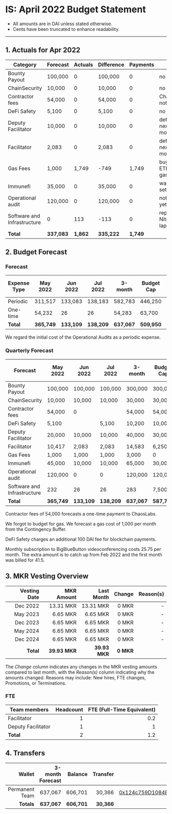 # IS: April 2022 Budget Statement

* All amounts are in DAI unless stated otherwise.
* Cents have been truncated to enhance readability.

---

## 1. Actuals for Apr 2022

|Category                   |Forecast|Actuals|Difference|Payments|Why                   |
|---------------------------|--------|-------|----------|--------|----------------------|
|Bounty Payout              |100,000 |0      |100,000   |0       |no payouts            |
|ChainSecurity              |10,000  |0      |10,000    |0       |no usage              |
|Contractor fees            |54,000  |0      |54,000    |0       |ChaosLabs not ready   |
|DeFi Safety                |5,100   |0      |5,100     |0       |no usage              |
|Deputy Facilitator         |10,000  |0      |10,000    |0       |deferred to next month|
|Facilitator                |2,083   |0      |2,083     |0       |deferred to next month|
|Gas Fees                   |1,000   |1,749  |\-749     |1,749   |buy 0.5 ETH for gas   |
|Immunefi                   |35,000  |0      |35,000    |0       |wallet not set up     |
|Operational audit          |120,000 |0      |120,000   |0       |not started yet       |
|Software and Infrastructure|0       |113    |\-113     |0       |repair NitroPad laptop|
|**Total**                      |**337,083** |**1,862**  |**335,222**   |**1,749**   |                      |

## 2. Budget Forecast

### Forecast

|Expense Type|May 2022|Jun 2022|Jul 2022|3-month|Budget Cap|Budget Cap + Buffer|
|------------|--------|--------|--------|-------|----------|-------------------|
|Periodic    |311,517 |133,083 |138,183 |582,783|446,250   |513,188            |
|One-time    |54,232  |26      |26      |54,283 |63,700    |73,255             |
|**Total**       |**365,749** |**133,109** |**138,209** |**637,067**|**509,950**   |**586,443**            |

We regard the initial cost of the Operational Audits as a periodic expense.

### Quarterly Forecast

|Forecast                   |May 2022|Jun 2022|Jul 2022|3-month|Budget Cap|Budget Cap + Buffer|
|---------------------------|--------|--------|--------|-------|----------|-------------------|
|Bounty Payout              |100,000 |100,000 |100,000 |300,000|300,000   |345,000            |
|ChainSecurity              |10,000  |10,000  |10,000  |30,000 |30,000    |34,500             |
|Contractor fees            |54,000  |0       |        |54,000 |54,000    |62,100             |
|DeFi Safety                |5,100   |        |5,100   |10,200 |10,000    |11,500             |
|Deputy Facilitator         |20,000  |10,000  |10,000  |40,000 |30,000    |34,500             |
|Facilitator                |10,417  |2,083   |2,083   |14,583 |6,250     |7,188              |
|Gas Fees                   |1,000   |1,000   |1,000   |3,000  |0         |0                  |
|Immunefi                   |45,000  |10,000  |10,000  |65,000 |30,000    |34,500             |
|Operational audit          |120,000 |0       |0       |120,000|120,000   |138,000            |
|Software and Infrastructure|232     |26      |26      |283    |7,500     |8,625              |
|**Total**                      |**365,749** |**133,109** |**138,209** |**637,067**|**587,750**   |**675,913**            |

Contractor fees of 54,000 forecasts a one-time payment to ChaosLabs.

We forgot to budget for gas. We forecast a gas cost of 1,000 per month
from the Contingency Buffer.

DeFi Safety charges an additional 100 DAI fee for blockchain payments.

Monthly subscription to BigBlueButton videoconferencing costs 25.75 per month. The extra amount is to catch up from Feb 2022 and the first month was billed for 41.5.

## 3. MKR Vesting Overview

|  Vesting Date  |       MKR Amount | Last Month |        Change |      Reason(s) |
|---------------:|-----------------:|-----------:|--------------:|---------------:|
|  Dec 2022        |      13.31 MKR |  13.31 MKR |   0 MKR |      -  |
|  May 2023        |       6.65 MKR |   6.65 MKR |   0 MKR |      - |
|  Dec 2023        |       6.65 MKR |   6.65 MKR |   0 MKR |      - |
|  May 2024        |       6.65 MKR |   6.65 MKR |   0 MKR |      - |
|  Dec 2024        |       6.65 MKR |   6.65 MKR |   0 MKR |      - |
|  **Total**       | **39.93 MKR**  |**39.93 MKR**| **0 MKR** |           |

The *Change* column indicates any changes in the MKR vesting amounts compared to last month, with the *Reason(s)* column indicating why the amounts changed. Reasons may include: New hires, FTE changes, Promotions, or Terminations.

### FTE

| Team members              |Headcount|FTE (Full-Time Equivalent)|
|---------------------------|--------:|-------------------------:|
| Facilitator               |1        |0.2                       |
| Deputy Facilitator        |1        |1                         |
| **Total**                 |2        |1.2                       |

## 4. Transfers

|  Wallet | 3-month Forecast    | Balance |      Transfer |                Multi-sig Address |
|--------:|---------------------:|-------:|--------------:|---------------------------------:|
| Permanent Team | 637,067     | 606,701      | 30,366 | [0x124c759D1084E67B19a206ab85c4527Fab26c342](https://gnosis-safe.io/app/#/safes/0x124c759D1084E67B19a206ab85c4527Fab26c342) |
| **Totals**     | **637,067** | **606,701**  | **30,366** | |
